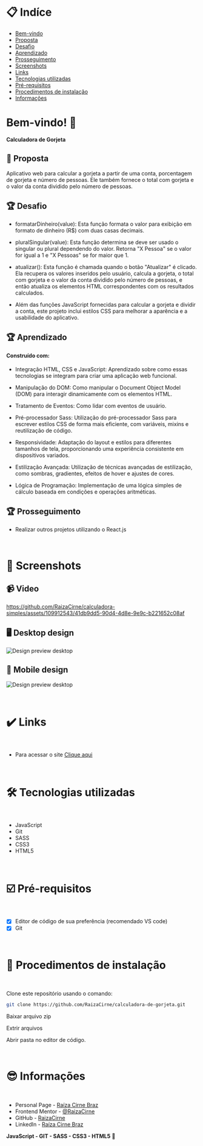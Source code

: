 # 📋 Indíce

- [Bem-vindo](#id01)
- [Proposta](#id02)
- [Desafio](#id03)
- [Aprendizado](#id04)
- [Prosseguimento](id05)
- [Screenshots](#id06)
- [Links](#id07)
- [Tecnologias utilizadas](#id08)
- [Pré-requisitos](#id09)
- [Procedimentos de instalação](#id010)
- [Informações](#id011)

# Bem-vindo! 👋 <a name="id01"></a>

**Calculadora de Gorjeta**
<br />

## 🚀 Proposta <a name="id02"></a>

Aplicativo web para calcular a gorjeta a partir de uma conta, porcentagem de gorjeta e número de pessoas. Ele também fornece o total com gorjeta e o valor da conta dividido pelo número de pessoas.
<br />

## :trophy: Desafio <a name="#id03"></a>

- formatarDinheiro(value): Esta função formata o valor para exibição em formato de dinheiro (R$) com duas casas decimais.

- pluralSingular(value): Esta função determina se deve ser usado o singular ou plural dependendo do valor. Retorna "X Pessoa" se o valor for igual a 1 e "X Pessoas" se for maior que 1.

- atualizar(): Esta função é chamada quando o botão "Atualizar" é clicado. Ela recupera os valores inseridos pelo usuário, calcula a gorjeta, o total com gorjeta e o valor da conta dividido pelo número de pessoas, e então atualiza os elementos HTML correspondentes com os resultados calculados.

- Além das funções JavaScript fornecidas para calcular a gorjeta e dividir a conta, este projeto inclui estilos CSS para melhorar a aparência e a usabilidade do aplicativo.

## :trophy: Aprendizado <a name="#id04"></a>

#### Construído com:

- Integração HTML, CSS e JavaScript: Aprendizado sobre como essas tecnologias se integram para criar uma aplicação web funcional.

- Manipulação do DOM: Como manipular o Document Object Model (DOM) para interagir dinamicamente com os elementos HTML.

- Tratamento de Eventos: Como lidar com eventos de usuário.

- Pré-processador Sass: Utilização do pré-processador Sass para escrever estilos CSS de forma mais eficiente, com variáveis, mixins e reutilização de código.

- Responsividade: Adaptação do layout e estilos para diferentes tamanhos de tela, proporcionando uma experiência consistente em dispositivos variados.

- Estilização Avançada: Utilização de técnicas avançadas de estilização, como sombras, gradientes, efeitos de hover e ajustes de cores.

- Lógica de Programação: Implementação de uma lógica simples de cálculo baseada em condições e operações aritméticas.

## :trophy: Prosseguimento <a name="id05"></a>

- Realizar outros projetos utilizando o React.js

<br />

# :camera_flash: Screenshots <a name="id06"></a>

## :video_camera: Video

https://github.com/RaizaCirne/calculadora-simples/assets/109912543/41db9dd5-90d4-4d8e-9e9c-b221652c08af

## :desktop_computer: Desktop design

![Design preview desktop](./assets/images/desktop.jpeg)

## :iphone: Mobile design

![Design preview desktop](./assets/images/mobile.jpeg)

<br />

# :heavy_check_mark: Links <a name="id07"></a>

<br />

- Para acessar o site [Clique aqui](#)

<br />

# 🛠 Tecnologias utilizadas <a name="id08"></a>

<br />

- JavaScript
- Git
- SASS
- CSS3
- HTML5

<br />

# ☑️ Pré-requisitos <a name="id09"></a>

<br />

- [x] Editor de código de sua preferência (recomendado VS code)
- [x] Git

<br />

# 📝 Procedimentos de instalação <a name="id010"></a>

<br />

Clone este repositório usando o comando:

```bash
git clone https://github.com/RaizaCirne/calculadora-de-gorjeta.git
```

Baixar arquivo zip

Extrir arquivos

Abrir pasta no editor de código.

<br />

# :sunglasses: Informações <a name="id011"></a>

<br />

- Personal Page - [Raíza Cirne Braz](#)
- Frontend Mentor - [@RaizaCirne](https://www.frontendmentor.io/profile/RaizaCirne)
- GitHub - [RaizaCirne](https://github.com/RaizaCirne)
- LinkedIn - [Raíza Cirne Braz](https://www.linkedin.com/in/ra%C3%ADzacirne/)

**JavaScript - GIT - SASS - CSS3 - HTML5** 🚀
